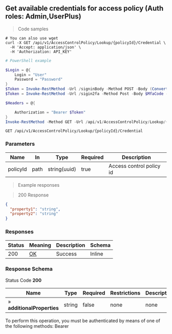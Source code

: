 
## Get available credentials for access policy (Auth roles: Admin,UserPlus)

<a id="opIdGetCredentialLookupForPolicyAsync"></a>

> Code samples

```shell
# You can also use wget
curl -X GET /api/v1/AccessControlPolicy/Lookup/{policyId}/Credential \
  -H 'Accept: application/json' \
  -H 'Authorization: API_KEY'

```

```powershell
# PowerShell example

$Login = @{
    Login = "User"
    Password = "Password"
}
$Token = Invoke-RestMethod -Url /signinBody -Method POST -Body (ConvertTo-Json $Login)
$Token = Invoke-RestMethod -Url /sigin2fa -Method Post -Body $MfaCode -Headers @{Authorization: "Bearer $Token"}

$Headers = @{

    Authorization = "Bearer $Token"
}
Invoke-RestMethod -Method GET -Url /api/v1/AccessControlPolicy/Lookup/{policyId}/Credential -Headers $Headers
```

`GET /api/v1/AccessControlPolicy/Lookup/{policyId}/Credential`

<h3 id="get-available-credentials-for-access-policy-(auth-roles:-admin,userplus)-parameters">Parameters</h3>

|Name|In|Type|Required|Description|
|---|---|---|---|---|
|policyId|path|string(uuid)|true|Access control policy id|

> Example responses

> 200 Response

```json
{
  "property1": "string",
  "property2": "string"
}
```

<h3 id="get-available-credentials-for-access-policy-(auth-roles:-admin,userplus)-responses">Responses</h3>

|Status|Meaning|Description|Schema|
|---|---|---|---|
|200|[OK](https://tools.ietf.org/html/rfc7231#section-6.3.1)|Success|Inline|

<h3 id="get-available-credentials-for-access-policy-(auth-roles:-admin,userplus)-responseschema">Response Schema</h3>

Status Code **200**

|Name|Type|Required|Restrictions|Description|
|---|---|---|---|---|
|» **additionalProperties**|string|false|none|none|

<aside class="warning">
To perform this operation, you must be authenticated by means of one of the following methods:
Bearer
</aside>


